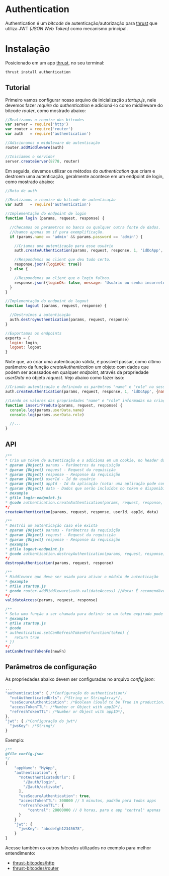 Authentication
===============

Authentication é um *bitcode* de autenticação/autorização para [thrust](https://github.com/thrustjs/thrust) que utiliza JWT *(JSON Web Token)* como mecanismo principal.

# Instalação

Posicionado em um app [thrust](https://github.com/thrustjs/thrust), no seu terminal:

```bash
thrust install authentication
```

## Tutorial

Primeiro vamos configurar nosso arquivo de inicialização *startup.js*, nele devemos fazer *require* do *authentication* e adicioná-lo como middleware do bitcode *router*, como mostrado abaixo:

```javascript
//Realizamos o require dos bitcodes
var server = require('http')
var router = require('router')
var auth   = require('authentication')

//Adicionamos o middleware de autenticação
router.addMiddleware(auth)

//Iniciamos o servidor
server.createServer(8778, router)
```

Em seguida, devemos utilizar os métodos do *authentication* que criam e destroem uma autenticação, geralmente acontece em um endpoint de login, como mostrado abaixo:

```javascript
//Rota de auth

//Realizamos o require do bitcode de autenticação
var auth   = require('authentication')

//Implementação do endpoint de login
function login (params, request, response) {

  //Checamos os parametros no banco ou qualquer outra fonte de dados.
  //Usamos apenas um if para exemplificação.
  if (params.name == 'admin' && params.password == 'admin') {

    //Criamos uma autenticação para esse usuário
    auth.createAuthentication(params, request, response, 1, 'idDoApp', {name: params.nome, role: 'admin'})

    //Respondemos ao client que deu tudo certo.
    response.json({loginOk: true})
  } else {

    //Respondemos ao client que o login falhou.
    response.json({loginOk: false, message: 'Usuário ou senha incorretos.'})
  }
}

//Implementação do endpoint de logout
function logout (params, request, response) {

  //Destruímos a autenticação
  auth.destroyAuthentication(params, request, response)
}

//Exportamos os endpoints
exports = {
  login: login,
  logout: logout
}
```

Note que, ao criar uma autenticação válida, é possível passar, como último parâmetro da função _createAuthentication_ um objeto com dados que podem ser acessados em qualquer _endpoint_, através da propriedade _userData_ no objeto _request_. Vejo abaixo como fazer isso:

```javascript
//Criando autenticação e definindo os parêmtros "name" e "role" na sessão.
auth.createAuthentication(params, request, response, 1, 'idDoApp', {name: params.nome, role: 'admin'})

//Lendo os valores das propriedades "name" e "role" informadas na criação da autenticação.
function inserirProduto(params, request, response) {
  console.log(params.userData.name)
  console.log(params.userData.role)

  //...
}
```

## API

```javascript
/**
* Cria um token de autenticação e o adiciona em um cookie, no header da resposta
* @param {Object} params - Parâmetros da requisição
* @param {Object} request - Request da requisição
* @param {Object} response - Response da requisição
* @param {Object} userId - Id do usuário
* @param {Object} appId - Id da aplicação (nota: uma aplicação pode conter vários ids)
* @param {Object} data - Dados que serão incluídos no token e disponibilizados em 'request.userData'
* @example
* @file login-endpoint.js
* @code authentication.createAuthentication(params, request, response, 341, 'mobileApp1', {profile: 'admin'})
*/
createAuthentication(params, request, response, userId, appId, data)

/**
* Destrói um autenticação caso ele exista
* @param {Object} params - Parâmetros da requisição
* @param {Object} request - Request da requisição
* @param {Object} response - Response da requisição
* @example
* @file logout-endpoint.js
* @code authentication.destroyAuthentication(params, request, response)
*/
destroyAuthentication(params, request, response)

/**
* Middleware que deve ser usado para ativar o módulo de autenticação
* @example
* @file startup.js
* @code router.addMiddleware(auth.validateAccess) //Nota: É recomendável que seja o primeiro middleware da aplicação
*/
validateAccess(params, request, response)

/**
* Seta uma função a ser chamada para definir se um token expirado pode ser revalidado.
* @example
* @file startup.js
* @code
* authentication.setCanRefreshTokenFn(function(token) {
*   return true
* })
*/
setCanRefreshTokenFn(newFn)
```

## Parâmetros de configuração
As propriedades abaixo devem ser configuradas no arquivo *config.json*:

``` javascript
...
"authentication": { /*Configuração do authentication*/
  "notAuthenticatedUrls": /*String or StringArray*/,
  "useSecureAuthentication": /*Boolean (Sould to be True in production)*/,
  "accessTokenTTL": /*Number or Object with appID*/,
  "refreshTokenTTL": /*Number or Object with appID*/,
},
"jwt": { /*Configuração do jwt*/
  "jwsKey": /*String*/
}
```

Exemplo:

```javascript
/**
@file config.json
*/
{
    "appName": "MyApp",
    "authentication": {
      "notAuthenticatedUrls": [
        "/@auth/login",
        "/@auth/activate",
      ],
      "useSecureAuthentication": true,
      "accessTokenTTL": 300000 // 5 minutos, padrão para todos apps
      "refreshTokenTTL": {
          "central": 28800000 // 8 horas, para o app "central" apenas
      }
    }
    "jwt": {
      "jwsKey": "abcdefgh12345678",
    }
}
```
Acesse também os outros *bitcodes* utilizados no exemplo para melhor entendimento:

- [thrust-bitcodes/http](https://github.com/thrust-bitcodes/http)
- [thrust-bitcodes/router](https://github.com/thrust-bitcodes/router)

